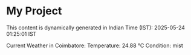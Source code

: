 # My Project

This content is dynamically generated in Indian Time (IST): 2025-05-24 01:25:01 IST


Current Weather in Coimbatore:
Temperature: 24.88 °C
Condition: mist
